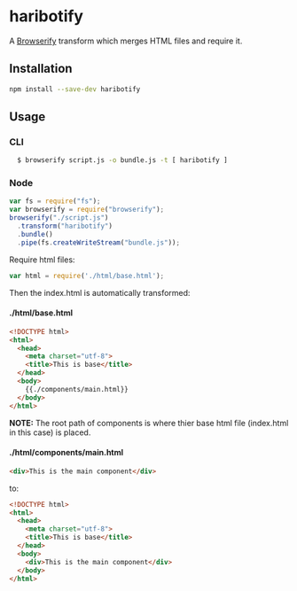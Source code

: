 # haribotify

A [Browserify](http://browserify.org) transform which merges HTML files and require it.

## Installation

``` bash
npm install --save-dev haribotify
```

## Usage

### CLI

```sh
  $ browserify script.js -o bundle.js -t [ haribotify ]
```

### Node

``` javascript
var fs = require("fs");
var browserify = require("browserify");
browserify("./script.js")
  .transform("haribotify")
  .bundle()
  .pipe(fs.createWriteStream("bundle.js"));
```

Require html files:
``` javascript
var html = require('./html/base.html');
```

Then the index.html is automatically transformed:
#### ./html/base.html
``` html
<!DOCTYPE html>
<html>
  <head>
    <meta charset="utf-8">
    <title>This is base</title>
  </head>
  <body>
    {{./components/main.html}}
  </body>
</html>
```
**NOTE:** The root path of components is where thier base html file (index.html in this case) is placed.

#### ./html/components/main.html
``` html
<div>This is the main component</div>
```

to:

``` html
<!DOCTYPE html>
<html>
  <head>
    <meta charset="utf-8">
    <title>This is base</title>
  </head>
  <body>
    <div>This is the main component</div>
  </body>
</html>
```